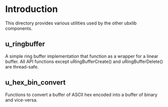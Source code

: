 # Introduction
This directory provides various utilities used by the other ubxlib components.

## u_ringbuffer
A simple ring buffer implementation that function as a wrapper for a linear buffer.
All API functions except uRingBufferCreate() and uRingBufferDelete() are thread-safe.

## u_hex_bin_convert
Functions to convert a buffer of ASCII hex encoded into a buffer of binary and vice-versa.